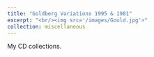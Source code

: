 ```yaml
---
title: "Goldberg Variations 1995 & 1981"
excerpt: "<br/><img src='/images/Gould.jpg'>"
collection: miscellaneous
---
```


My CD collections.